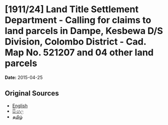 # [1911/24] Land Title Settlement Department - Calling for claims to land parcels in Dampe, Kesbewa D/S Division, Colombo District - Cad. Map No. 521207 and 04 other land parcels

**Date:** 2015-04-25

## Original Sources

- [English](https://documents.gov.lk/view/extra-gazettes/2015/4/1911-24_E.pdf)
- [සිංහල](https://documents.gov.lk/view/extra-gazettes/2015/4/1911-24_S.pdf)
- [தமிழ்](https://documents.gov.lk/view/extra-gazettes/2015/4/1911-24_T.pdf)
